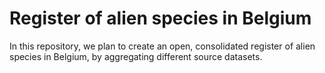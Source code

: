 # Register of alien species in Belgium

In this repository, we plan to create an open, consolidated register of alien species in Belgium, by aggregating different source datasets.

